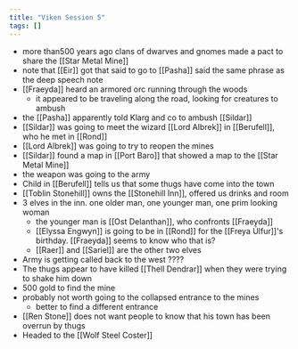 ```yaml
---
title: "Viken Session 5"
tags: []
---
```


- more than500 years ago clans of dwarves and gnomes made a pact to share the [[Star Metal Mine]]
- note that [[Eir]] got that said to go to [[Pasha]] said the same phrase as the deep speech note
- [[Fraeyda]] heard an armored orc running through the woods
    - it appeared to be traveling along the road, looking for creatures to ambush
- the [[Pasha]] apparently told Klarg and co to ambush [[Sildar]]
- [[Sildar]] was going to meet the wizard [[Lord Albrek]] in [[Berufell]], who he met in [[Rond]]
- [[Lord Albrek]] was going to try to reopen the mines
- [[Sildar]] found a map in [[Port Baro]] that showed a map to the [[Star Metal Mine]]
- the weapon was going to the army
- Child in [[Berufell]] tells us that some thugs have come into the town
- [[Toblin Stonehill]]  owns the [[Stonehill Inn]], offered us drinks and room
- 3 elves in the inn. one older man, one younger man, one prim looking woman
    - the younger man is [[Ost Delanthan]], who confronts [[Fraeyda]]
    - [[Elyssa Engwyn]] is going to be in [[Rond]] for the [[Freya Úlfur]]'s birthday. [[Fraeyda]] seems to know who that is?
    - [[Raer]] and [[Sariel]] are the other two elves
- Army is getting called back to the west ????
- The thugs appear to have killed [[Thell Dendrar]] when they were trying to shake him down
- 500 gold to find the mine
- probably not worth going to the collapsed entrance to the mines
    - better to find a different entrance
- [[Ren Stone]] does not want people to know that his town has been overrun by thugs
- Headed to the [[Wolf Steel Coster]]
